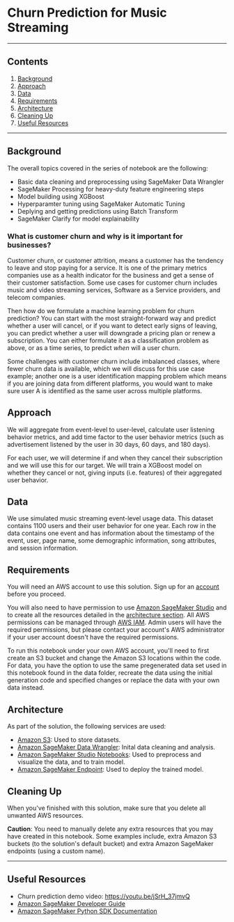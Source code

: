 # Churn Prediction for Music Streaming
---
## Contents

1. [Background](#background)
1. [Approach](#approach)
1. [Data](#data)
1. [Requirements](#requirements)
1. [Architecture](#architecture)
1. [Cleaning Up](#cleaning-up)
1. [Useful Resources](#useful-resources)

---

## Background
The overall topics covered in the series of notebook are the following:  


* Basic data cleaning and preprocessing using SageMaker Data Wrangler
* SageMaker Processing for heavy-duty feature engineering steps
* Model building using XGBoost
* Hyperparamter tuning using SageMaker Automatic Tuning
* Deplying and getting predictions using Batch Transform
* SageMaker Clarify for model explainability

### What is customer churn and why is it important for businesses? 
Customer churn, or customer attrition, means a customer has the tendency to leave and stop paying for a service. It is one of the primary metrics companies use as a health indicator for the business and get a sense of their customer satisfaction. Some use cases for customer churn includes music and video streaming services, Software as a Service providers, and telecom companies.

Then how do we formulate a machine learning problem for churn prediction? You can start with the most straight-forward way and predict whether a user will cancel, or if you want to detect early signs of leaving, you can predict whether a user will downgrade a pricing plan or renew a subscription. You can either formulate it as a classification problem as above, or as a time series, to predict *when* will a user churn.

Some challenges with customer churn include imbalanced classes, where fewer churn data is available, which we will discuss for this use case example; another one is a user identification mapping problem which means if you are joining data from different platforms, you would want to make sure user A is identified as the same user across multiple platforms.

## Approach
We will aggregate from event-level to user-level, calculate user listening behavior metrics, and add time factor to the user behavior metrics (such as advertisement listened by the user in 30 days, 60 days, and 180 days).

For each user, we will determine if and when they cancel their subscription and we will use this for our target. We will train a XGBoost model on whether they cancel or not, giving inputs (i.e. features) of their aggregated user behavior.

## Data
We use simulated music streaming event-level usage data. This dataset contains 1100 users and their user behavior for one year. Each row in the data contains one event and has information about the timestamp of the event, user, page name, some demographic information, song attributes, and session information. 



## Requirements

You will need an AWS account to use this solution. Sign up for an [account](https://aws.amazon.com/) before you proceed. 

You will also need to have permission to use [Amazon SageMaker Studio](https://docs.aws.amazon.com/sagemaker/latest/dg/gs-studio.html) and to create all the resources detailed in the [architecture section](#architecture). All AWS permissions can be managed through [AWS IAM](https://aws.amazon.com/iam/). Admin users will have the required permissions, but please contact your account's AWS administrator if your user account doesn't have the required permissions.

To run this notebook under your own AWS account, you'll need to first create an S3 bucket and change the Amazon S3 locations within the code. For data, you have the option to use the same pregenerated data set used in this notebook found in the data folder, recreate the data using the initial generation code and specified changes or replace the data with your own data instead.

## Architecture
As part of the solution, the following services are used:

* [Amazon S3](https://aws.amazon.com/s3/): Used to store datasets.
* [Amazon SageMaker Data Wrangler](): Inital data cleaning and analysis. 
* [Amazon SageMaker Studio Notebooks](https://aws.amazon.com/sagemaker/): Used to preprocess and visualize the data, and to train model.
* [Amazon SageMaker Endpoint](https://aws.amazon.com/sagemaker/): Used to deploy the trained model.



## Cleaning Up

When you've finished with this solution, make sure that you delete all unwanted AWS resources. 

**Caution**: You need to manually delete any extra resources that you may have created in this notebook. Some examples include, extra Amazon S3 buckets (to the solution's default bucket) and extra Amazon SageMaker endpoints (using a custom name).


---
## Useful Resources

* Churn prediction demo video: https://youtu.be/jSrH_37jmvQ
* [Amazon SageMaker Developer Guide](https://docs.aws.amazon.com/sagemaker/latest/dg/whatis.html)
* [Amazon SageMaker Python SDK Documentation](https://sagemaker.readthedocs.io/en/stable/)
